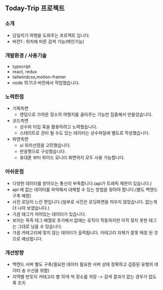 ## Today-Trip 프로젝트

### 소개

- 당일치기 여행을 도와주는 프로젝트 입니다.
- 버전1 : 위치에 따른 검색 기능(메인기능)

### 개발환경 / 사용기술

- typscript
- react, redux
- tailwindcss,motion-framer
- node 15.11.0 버전에서 작업했습니다.

### 노력한점

- 기획측면
  - 랜덤으로 가까운 장소의 여행지를 골라주는 기능만 집중해서 만들었습니다.
- 코드측면
  - 상수와 타입 훅을 활용하려고 노력했습니다.
  - 스테이트로 관리 될 수도 있는 데이터는 상수파일에 별도로 작성했습니다.
- 화면측면
  - ui 위치선정을 고민했습니다.
  - 반응형으로 구성했습니다.
  - 휴대폰 부터 와이드 모니터 화면까지 모두 사용 가능합니다.

### 아쉬운점

- 다양한 데이터를 받아오는 통신이 부족합니다.(api가 트레픽 제한이 있습니다.)
- api 에 없는 데이터를 파악해서 대체할 수 있는 방법을 찾아야 합니다.(별도 백엔드 구축 예정)
- 사진 로딩이 느린 편입니다.(일부로 사진은 로딩화면을 띄우지 않았습니다. 없는게 더 나아 보였습니다.)
- 가끔 태그가 끼어있는 데이터가 있습니다.
- 보이는 즉즉 태그 배열로 추가해서 없애는 로직이 작동하지만 아직 찾지 못한 태그 는 그대로 남을 수 있습니다.
- 가끔 카테고리에 맞지 않는 데이터가 출력됩니다. 카테고리 자체가 잘못 매칭 된 것으로 예상됩니다.

### 개선방향

- 백엔드 서버 별도 구축(필요한 데이터 필요한 서버 상태 정확하고 검증된 유형의 데이터 송 수신을 위함)
- 지역별 반듯이 카테고리 별 10개 씩 장소를 저장 -> 검색 결과가 없는 경우가 없도록 조치
